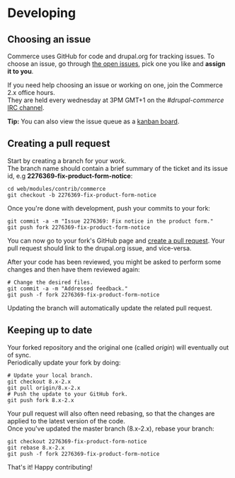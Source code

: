 # Developing

## Choosing an issue

Commerce uses GitHub for code and drupal.org for tracking issues.
To choose an issue, go through [the open issues](https://www.drupal.org/project/issues/search/commerce?assigned=&submitted=&project_issue_followers=&status[0]=Open&version[0]=8.x&issue_tags_op=%3D&issue_tags=&text=&&&&order=field_issue_priority&sort=desc
), pick one you like and **assign it to you**.

If you need help choosing an issue or working on one, join the Commerce 2.x office hours. <br>
They are held every wednesday at 3PM GMT+1 on the *#drupal-commerce* [IRC channel](https://www.drupal.org/irc).

**Tip:** You can also view the issue queue as a [kanban board](https://contribkanban.com/board/commerce2x).

## Creating a pull request

Start by creating a branch for your work. <br>
The branch name should contain a brief summary of the ticket and its issue id, e.g **2276369-fix-product-form-notice**:

    cd web/modules/contrib/commerce
    git checkout -b 2276369-fix-product-form-notice

Once you're done with development, push your commits to your fork:

    git commit -a -m "Issue 2276369: Fix notice in the product form."
    git push fork 2276369-fix-product-form-notice
  
You can now go to your fork's GitHub page and [create a pull request](https://help.github.com/articles/using-pull-requests#initiating-the-pull-request).
Your pull request should link to the drupal.org issue, and vice-versa. 

After your code has been reviewed, you might be asked to perform some changes and then have them reviewed again:

    # Change the desired files.
    git commit -a -m "Addressed feedback."
    git push -f fork 2276369-fix-product-form-notice

Updating the branch will automatically update the related pull request.

## Keeping up to date

Your forked repository and the original one (called *origin*) will eventually out of sync. <br>
Periodically update your fork by doing:

    # Update your local branch.
    git checkout 8.x-2.x
    git pull origin/8.x-2.x
    # Push the update to your GitHub fork.
    git push fork 8.x-2.x

Your pull request will also often need rebasing, so that the changes are applied to the latest version of the code. <br>
Once you've updated the master branch (8.x-2.x), rebase your branch:

    git checkout 2276369-fix-product-form-notice
    git rebase 8.x-2.x
    git push -f fork 2276369-fix-product-form-notice

That's it! Happy contributing!